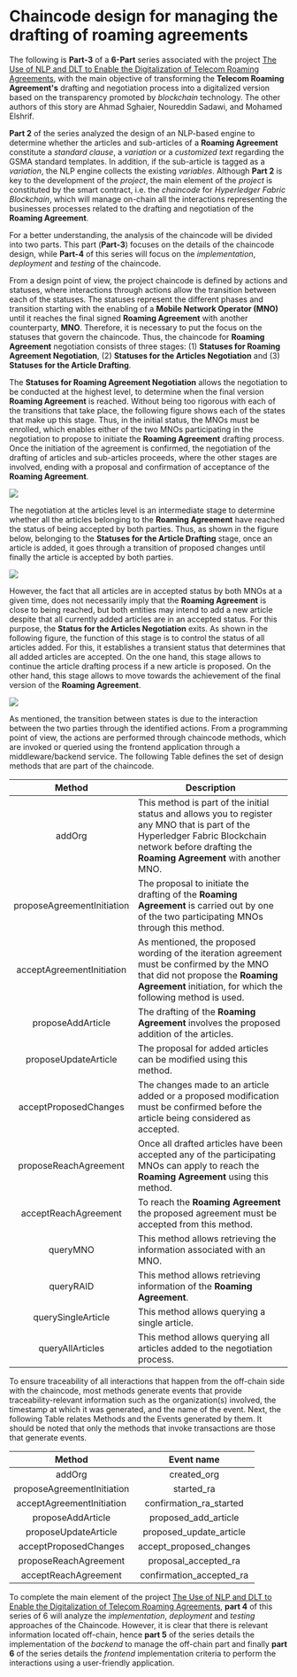 # Chaincode design for managing the drafting of roaming agreements

The following is **Part-3** of a **6-Part** series associated with the project [The Use of NLP and DLT to Enable the Digitalization of Telecom Roaming Agreements]( https://wiki.hyperledger.org/display/INTERN/Project+Plan%3A+The+Use+of+NLP+and+DLT+to+Enable+the+Digitalization+of+Telecom+Roaming+Agreements), with the main objective of transforming the **Telecom Roaming Agreement's** drafting and negotiation process into a digitalized version based on the transparency promoted by *blockchain* technology. The other authors of this story are Ahmad Sghaier, Noureddin Sadawi, and Mohamed Elshrif.

**Part 2** of the series analyzed the design of an NLP-based engine to determine whether the articles and sub-articles of a **Roaming Agreement** constitute a *standard clause*, a *variation* or a *customized text* regarding the GSMA standard templates. In addition, if the sub-article is tagged as a *variation*, the NLP engine collects the existing *variables*. Although **Part 2** is key to the development of the *project*, the main element of the *project* is constituted by the smart contract, i.e. the *chaincode* for *Hyperledger Fabric Blockchain*, which will manage on-chain all the interactions representing the businesses processes related to the drafting and negotiation of the **Roaming Agreement**.

For a better understanding, the analysis of the chaincode will be divided into two parts. This part (**Part-3**) focuses on the details of the chaincode design, while **Part-4** of this series will focus on the *implementation*, *deployment* and *testing* of the chaincode.

From a design point of view, the project chaincode is defined by actions and statuses, where interactions through actions allow the transition between each of the statuses. The statuses represent the different phases and transition starting with the enabling of a **Mobile Network Operator (MNO)** until it reaches the final signed **Roaming Agreement** with another counterparty, **MNO**. Therefore, it is necessary to put the focus on the statuses that govern the chaincode. Thus, the chaincode for **Roaming Agreement** negotiation consists of three stages: (1) **Statuses for Roaming Agreement Negotiation**, (2) **Statuses for the Articles Negotiation** and (3) **Statuses for the Article Drafting**.

The **Statuses for Roaming Agreement Negotiation** allows the negotiation to be conducted at the highest level, to determine when the final version **Roaming Agreement** is reached. Without being too rigorous with each of the transitions that take place, the following figure shows each of the states that make up this stage. Thus, in the initial status, the MNOs must be enrolled, which enables either of the two MNOs participating in the negotiation to propose to initiate the **Roaming Agreement** drafting process. Once the initiation of the agreement is confirmed, the negotiation of the drafting of articles and sub-articles proceeds, where the other stages are involved, ending with a proposal and confirmation of acceptance of the **Roaming Agreement**.

<img src="https://github.com/sfl0r3nz05/nlp-dlt/blob/sentencelvl/documentation/images/Roaming_Agreement_State_v03.drawio.png">

The negotiation at the articles level is an intermediate stage to determine whether all the articles belonging to the **Roaming Agreement** have reached the status of being accepted by both parties. Thus, as shown in the figure below, belonging to the **Statuses for the Article Drafting** stage, once an article is added, it goes through a transition of proposed changes until finally the article is accepted by both parties.

<img src="https://github.com/sfl0r3nz05/nlp-dlt/blob/sentencelvl/documentation/images/Article_Drafting_State_v03.drawio.png">

However, the fact that all articles are in accepted status by both MNOs at a given time, does not necessarily imply that the **Roaming Agreement** is close to being reached, but both entities may intend to add a new article despite that all currently added articles are in an accepted status. For this purpose, the **Status for the Articles Negotiation** exits. As shown in the following figure, the function of this stage is to control the status of all articles added. For this, it establishes a transient status that determines that all added articles are accepted. On the one hand, this stage allows to continue the article drafting process if a new article is proposed. On the other hand, this stage allows to move towards the achievement of the final version of the **Roaming Agreement**.

<img src="https://github.com/sfl0r3nz05/nlp-dlt/blob/sentencelvl/documentation/images/Article_Negotiation_State_v03.drawio.png">

As mentioned, the transition between states is due to the interaction between the two parties through the identified actions. From a programming point of view, the actions are performed through chaincode methods, which are invoked or queried using the frontend application through a middleware/backend service. The following Table defines the set of design methods that are part of the chaincode.

|Method                     |Description           |
|:-------------------------:|----------------------|
|addOrg                     |This method is part of the initial status and allows you to register any MNO that is part of the Hyperledger Fabric Blockchain network before drafting the **Roaming Agreement** with another MNO.|
|proposeAgreementInitiation |The proposal to initiate the drafting of the **Roaming Agreement** is carried out by one of the two participating MNOs through this method. |
|acceptAgreementInitiation  |As mentioned, the proposed wording of the iteration agreement must be confirmed by the MNO that did not propose the **Roaming Agreement** initiation, for which the following method is used. |
|proposeAddArticle          |The drafting of the **Roaming Agreement** involves the proposed addition of the articles. |
|proposeUpdateArticle       |The proposal for added articles can be modified using this method. |
|acceptProposedChanges      |The changes made to an article added or a proposed modification must be confirmed before the article being considered as accepted. |
|proposeReachAgreement      |Once all drafted articles have been accepted any of the participating MNOs can apply to reach the **Roaming Agreement** using this method. |
|acceptReachAgreement       |To reach the **Roaming Agreement** the proposed agreement must be accepted from this method.|
|queryMNO |This method allows retrieving the information associated with an MNO. |
|queryRAID |This method allows retrieving information of the **Roaming Agreement**. |
|querySingleArticle         |This method allows querying a single article. |
|queryAllArticles           |This method allows querying all articles added to the negotiation process. |

To ensure traceability of all interactions that happen from the off-chain side with the chaincode, most methods generate events that provide traceability-relevant information such as the organization(s) involved, the timestamp at which it was generated, and the name of the event. Next, the following Table relates Methods and the Events generated by them. It should be noted that only the methods that invoke transactions are those that generate events.

|Method                     |Event name              |
|:-------------------------:|:----------------------:|
|addOrg                     |created_org             |
|proposeAgreementInitiation |started_ra              |
|acceptAgreementInitiation  |confirmation_ra_started |
|proposeAddArticle          |proposed_add_article    |
|proposeUpdateArticle       |proposed_update_article |
|acceptProposedChanges      |accept_proposed_changes |
|proposeReachAgreement      |proposal_accepted_ra    |
|acceptReachAgreement       |confirmation_accepted_ra|

To complete the main element of the project [The Use of NLP and DLT to Enable the Digitalization of Telecom Roaming Agreements]( https://wiki.hyperledger.org/display/INTERN/Project+Plan%3A+The+Use+of+NLP+and+DLT+to+Enable+the+Digitalization+of+Telecom+Roaming+Agreements), **part 4** of this series of 6 will analyze the *implementation*, *deployment* and *testing* approaches of the Chaincode. However, it is clear that there is relevant information located off-chain, hence **part 5** of the series details the implementation of the *backend* to manage the off-chain part and finally **part 6**  of the series details the *frontend* implementation criteria to perform the interactions using a user-friendly application.